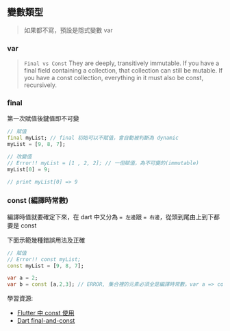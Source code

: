 ## 變數類型

> 如果都不寫，預設是隱式變數 var

### var

> `Final vs Const`  They are deeply, transitively immutable. If you have a final field containing a collection, that collection can still be mutable. If you have a const collection, everything in it must also be const, recursively.

### final

第一次賦值後鍵值即不可變

```dart
// 賦值
final myList; // final 初始可以不賦值，會自動被判斷為 dynamic
myList = [9, 8, 7];

// 改變值
// Error!! myList = [1 , 2, 2]; // 一但賦值，為不可變的(immutable)
myList[0] = 9;

// print myList[0] => 9
```

### const (編譯時常數)

編譯時值就要確定下來，在 dart 中又分為 `= 左邊`跟 `= 右邊`，從頭到尾由上到下都要是 const

下面示範幾種錯誤用法及正確
```dart
// 賦值
// Error!! const myList;
const myList = [9, 8, 7];
```
```dart
var a = 2;
var b = const [a,2,3]; // ERROR, 集合裡的元素必須全是編譯時常數。var a => const a
```

學習資源:

- [Flutter 中 const 使用](https://juejin.cn/post/6919879270370115591#heading-1)
- [Dart final-and-const](https://dart.dev/guides/language/language-tour#final-and-const)
